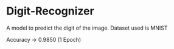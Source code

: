 # Digit-Recognizer

A model to predict the digit of the image. Dataset used is MNIST

Accuracy -> 0.9850   (1 Epoch)
